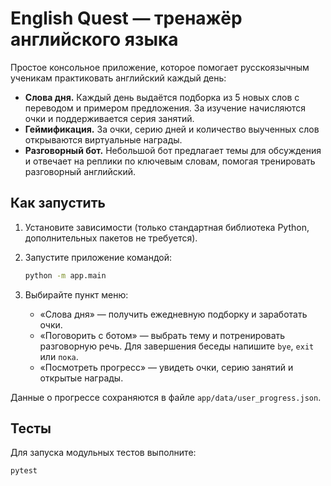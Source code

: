 # English Quest — тренажёр английского языка

Простое консольное приложение, которое помогает русскоязычным ученикам практиковать английский каждый день:

- **Слова дня.** Каждый день выдаётся подборка из 5 новых слов с переводом и примером предложения. За изучение начисляются очки и поддерживается серия занятий.
- **Геймификация.** За очки, серию дней и количество выученных слов открываются виртуальные награды.
- **Разговорный бот.** Небольшой бот предлагает темы для обсуждения и отвечает на реплики по ключевым словам, помогая тренировать разговорный английский.

## Как запустить

1. Установите зависимости (только стандартная библиотека Python, дополнительных пакетов не требуется).
2. Запустите приложение командой:

   ```bash
   python -m app.main
   ```

3. Выбирайте пункт меню:
   - «Слова дня» — получить ежедневную подборку и заработать очки.
   - «Поговорить с ботом» — выбрать тему и потренировать разговорную речь. Для завершения беседы напишите `bye`, `exit` или `пока`.
   - «Посмотреть прогресс» — увидеть очки, серию занятий и открытые награды.

Данные о прогрессе сохраняются в файле `app/data/user_progress.json`.

## Тесты

Для запуска модульных тестов выполните:

```bash
pytest
```

